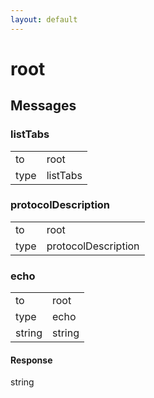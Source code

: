 ```yaml
---
layout: default
---
```


# root #

## Messages ##

### listTabs ###

<table>

<tr>
<td>to</td>
<td>root</td>
</tr>

<tr>
<td>type</td>
<td>listTabs</td>
</tr>

</table>

### protocolDescription ###

<table>

<tr>
<td>to</td>
<td>root</td>
</tr>

<tr>
<td>type</td>
<td>protocolDescription</td>
</tr>

</table>

### echo ###

<table>

<tr>
<td>to</td>
<td>root</td>
</tr>

<tr>
<td>type</td>
<td>echo</td>
</tr>

<tr>
<td>string</td>
<td>string</td>
</tr>

</table>

#### Response ####
string
